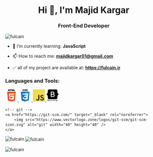 <h1 align="center">Hi 👋, I'm Majid Kargar</h1>
<h3 align="center">Front-End Developer</h3>

<p align="left"> <img src="https://komarev.com/ghpvc/?username=fulcain&label=Profile%20views&color=0e75b6&style=flat"
        alt="fulcain" /> </p>

- 🌱 I’m currently learning: **JavaScript**

- 📫 How to reach me: **majidkargar01@gmail.com**

- ✅ all of my project are available at: **https://fulcain.ir**

<h3 align="left">Languages and Tools:</h3>
<p align="left">
    <!-- html -->
    <a href="https://www.w3.org/html/" target="_blank" rel="noreferrer">
        <img src="https://raw.githubusercontent.com/devicons/devicon/master/icons/html5/html5-original-wordmark.svg"
            alt="html5" width="40" height="40" />
    </a>
    <!-- css -->
    <a href="https://www.w3schools.com/css/" target="_blank" rel="noreferrer">
        <img src="https://raw.githubusercontent.com/devicons/devicon/master/icons/css3/css3-original-wordmark.svg"
            alt="css3" width="40" height="40" />
    </a>
    <!-- JavaScript -->
    <a href="https://developer.mozilla.org/en-US/docs/Web/JavaScript" target="_blank" rel="noreferrer"> <img
            src="https://raw.githubusercontent.com/devicons/devicon/master/icons/javascript/javascript-original.svg"
            alt="javascript" width="40" height="40" />
    </a>
    <!-- bootstrap -->
    <a href="https://getbootstrap.com" target="_blank" rel="noreferrer">
        <img src="https://raw.githubusercontent.com/devicons/devicon/master/icons/bootstrap/bootstrap-plain-wordmark.svg"
            alt="bootstrap" width="40" height="40" />
    </a>
        
    <!-- git -->
    <a href="https://git-scm.com/" target="_blank" rel="noreferrer">
        <img src="https://www.vectorlogo.zone/logos/git-scm/git-scm-icon.svg" alt="git" width="40" height="40" />
    </a>
</p>

<p><img align="left"
        src="https://github-readme-stats.vercel.app/api/top-langs?username=fulcain&show_icons=true&locale=en&layout=compact"
        alt="fulcain" /></p>

<p>&nbsp;<img align="center" src="https://github-readme-stats.vercel.app/api?username=fulcain&show_icons=true&locale=en"
        alt="fulcain" /></p>

<p><img align="center" src="https://github-readme-streak-stats.herokuapp.com/?user=fulcain&" alt="fulcain" /></p>
